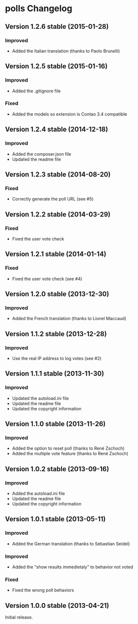 polls Changelog
===============

Version 1.2.6 stable (2015-01-28)
---------------------------------

### Improved
- Added the Italian translation (thanks to Paolo Brunelli)


Version 1.2.5 stable (2015-01-16)
---------------------------------

### Improved
- Added the .gitignore file

### Fixed
- Added the models so extension is Contao 3.4 compatible


Version 1.2.4 stable (2014-12-18)
---------------------------------

### Improved
- Added the composer.json file
- Updated the readme file


Version 1.2.3 stable (2014-08-20)
---------------------------------

### Fixed
- Correctly generate the poll URL (see #5)


Version 1.2.2 stable (2014-03-29)
---------------------------------

### Fixed
- Fixed the user vote check


Version 1.2.1 stable (2014-01-14)
---------------------------------

### Fixed
- Fixed the user vote check (see #4)


Version 1.2.0 stable (2013-12-30)
---------------------------------

### Improved
- Added the French translation (thanks to Lionel Maccaud)


Version 1.1.2 stable (2013-12-28)
---------------------------------

### Improved
- Use the real IP address to log votes (see #2)


Version 1.1.1 stable (2013-11-30)
---------------------------------

### Improved
- Updated the autoload.ini file
- Updated the readme file
- Updated the copyright information


Version 1.1.0 stable (2013-11-26)
---------------------------------

### Improved
- Added the option to reset poll (thanks to René Zschoch)
- Added the multiple vote feature (thanks to René Zschoch)


Version 1.0.2 stable (2013-09-16)
---------------------------------

### Improved
- Added the autoload.ini file
- Updated the readme file
- Updated the copyright information


Version 1.0.1 stable (2013-05-11)
---------------------------------

### Improved
- Added the German translation (thanks to Sebastian Seidel)

### Improved
- Added the "show results immedietaly" to behavior not voted

### Fixed
- Fixed the wrong poll behaviors


Version 1.0.0 stable (2013-04-21)
---------------------------------

Initial release.